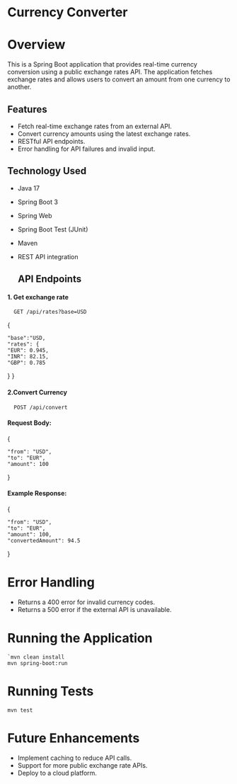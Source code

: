 # Currency Converter
# Overview

This is a Spring Boot application that provides real-time currency conversion using a public exchange rates API. The application fetches exchange rates and allows users to convert an amount from one currency to another.

## Features

- Fetch real-time exchange rates from an external API.
- Convert currency amounts using the latest exchange rates.
- RESTful API endpoints.
- Error handling for API failures and invalid input.



## Technology Used

- Java 17
- Spring Boot 3
- Spring Web
- Spring Boot Test (JUnit)
- Maven
- REST API integration

  ## API Endpoints

#### 1. Get exchange rate

```http
  GET /api/rates?base=USD
```
{

    "base":"USD,
    "rates": {
    "EUR": 0.945,
    "INR": 82.15,
    "GBP": 0.785
  }
}

#### 2.Convert Currency

```http
  POST /api/convert

```
#### Request Body:

{

    "from": "USD",
    "to": "EUR",
    "amount": 100
  }

#### Example Response:


{

    "from": "USD",
    "to": "EUR",
    "amount": 100,
    "convertedAmount": 94.5
}
  

# Error Handling
 - Returns a 400 error for invalid currency codes.
 - Returns a 500 error if the external API is unavailable.


# Running the Application

```http
`mvn clean install
mvn spring-boot:run
```

# Running Tests

```http
mvn test
```

# Future Enhancements

- Implement caching to reduce API calls.
- Support for more public exchange rate APIs.
- Deploy to a cloud platform.








